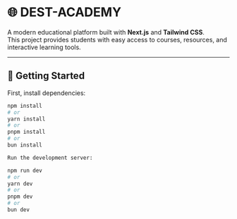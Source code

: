 # 🌐 DEST-ACADEMY

A modern educational platform built with **Next.js** and **Tailwind CSS**.  
This project provides students with easy access to courses, resources, and interactive learning tools.  

---

## 🚀 Getting Started

First, install dependencies:

```bash
npm install
# or
yarn install
# or
pnpm install
# or
bun install

Run the development server:

npm run dev
# or
yarn dev
# or
pnpm dev
# or
bun dev